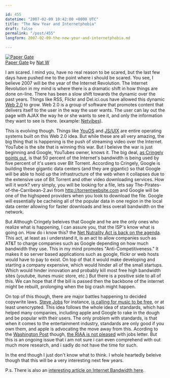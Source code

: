 ```yaml
---

id: 455
datetime: "2007-02-09 10:42:00 +0000 UTC"
title: "The New Year and Internetphobia"
draft: false
permalink: "/post/455"
longform: 2007-02-09-the-new-year-and-internetphobia.md

---
```


<a href="http://www.flickr.com/photos/icco/384413275/" title="photo sharing"><img src="http://farm1.static.flickr.com/178/384413275_ce1d0e93fc.jpg" class="flickr-photo" alt="Paper Gate" /></a>  
<span class="flickr-caption"><a href="http://www.flickr.com/photos/icco/384413275/">Paper Gate</a> by <a href="http://www.flickr.com/people/icco/">Nat W</a></span>

I am scared. I mind you, have no real reason to be scared, but the last few days have pushed me to the point where i should be scared. You see, I believe 2007 will be the year of the Internet Revolution. The Internet Revolution in my mind is where there is a dramatic shift in how things are done on-line. There has been a slow shift towards the dynamic over the past years. Things like RSS, Flickr and Del.ici.ous have allowed this dynamic <a href="http://en.wikipedia.org/wiki/Web_2">Web 2.0</a> to grow. Web 2.0 is a group of software that promotes content that delivers itself to the user in the way the user wants. The user can lay out the page with AJAX the way he or she wants to see it, and only the information they want to see is there. (example: <a href="http://www.netvibes.com/">Netvibes</a>).

This is evolving though. Things like <a href="https://www.youos.com/">YouOS</a> and <a href="http://www.masswerk.at/jsuix/">JS/UIX</a> are entire operating systems built on this Web 2.0  idea. But while these are all very amazing, the big thing that is happening is the push of streaming video over the Internet. YouTube is the site that is winning this war. But I beleive the war is just beginning and Google, YouTubes owner, knows it. The big deal, <a href="http://www.pbs.org/cringely/pulpit/2007/pulpit_20070119_001510.html">as Cringely points out</a>, is that 50 percent of the Internet's bandwidth is being used by five percent of it's users over Bit Torrent. According to Cringely, Google is building these gigantic data centers (and they are gigantic) so that Google will be able to hold up the infrastructure of the web when it collapses due to the extensive use of Bit Torrent and other video downloading services. How will it work? very simply, you will be looking for a file, lets say The-Pirates-of-the-Carribean-2.avi from http://torrentwebsite.com and Google will be one of the highspeed providers when you look to download the file. Google will essentially be cacheing all of the popular data in one region in the local data center allowing for faster downloads and less overall bandwidth on the network.

But Although Cringely beleives that Google and he are the only ones who realize what is happening, I can assure you, that the ISP's know what is going on. How do i know this? the <a href="http://www.abcarticledirectory.com/Article/Net-Neutrality-Act-Once-Again-on-the-Agenda/31886">Net Nutrality Act is back on the agenda</a>. This act, at least as i understand it, is an act to allow companies such as AT&amp;T to charge companies such as Google depending on how much bandwidth they use. This in my mind promotes "Anti-Competitiveness." It makes it so server based applications such as google, flickr or web hosts would have to pay to exist. On top of that it would make developing and starting a company expensive, which would hinder all of the small startups. Which would hinder innovation and probably kill most free high bandwidth sites (youtube, itunes music store, etc.) But there is a positive side to all of this. We can hope that if the bill is passed then the backbone of the internet might be rebuilt, prolonging when the big crash might happen.

On top of this though, there are major battles happening to decided copywrite laws. <a href="http://en.wikipedia.org/wiki/Steve_Jobs">Steve Jobs</a> for instance, <a href="http://www.apple.com/hotnews/thoughtsonmusic/">is calling for music to be free</a>, or at least unencrypted. This idea follows the whole idea of standards, which has helped many companies, including apple and Google to rake in the dough and be popular with their users. The only problem with standards, is that when it comes to the entertainment industry, standards are only good if you own them, and apple is advocating the move away from this. Acording to the <a href="http://www.washingtonpost.com/">Washington Post</a> though, <a href="http://www.washingtonpost.com/wp-dyn/content/article/2007/02/08/AR2007020801855.html">the RIAA is not pleased</a> with jobs letter. But this is an ongoing issue that i am not sure i can even comprehend with out much more research, and i sadly do not have the time for such.

In the end though I just don't know what to think. I whole heartedly beleive though that this will be a very interesting next few years.

P.s. There is also an <a href="http://www.forbes.com/2007/01/30/info-traffic-jams-oped-cx_pk_0131network.html">interesting article on Internet Bandwidth here</a>.</p>

